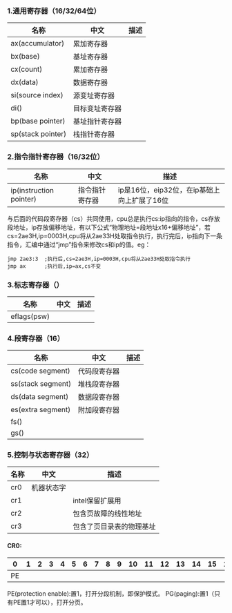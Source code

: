 ### 1.通用寄存器（16/32/64位）
|          名称      |     中文    | 描述 |
|-------------------|-------------|-----|
|ax(accumulator)    |  累加寄存器   |     |
|bx(base)           |  基址寄存器   |     |
|cx(count)          |  累加寄存器   |     |
|dx(data)           |  数据寄存器   |     |
|si(source index)   | 源变址寄存器  |      |
|di()               | 目标变址寄存器 |     |
|bp(base pointer)   | 基址指针寄存器 |     |
|sp(stack pointer)  | 栈指针寄存器   |     |

### 2.指令指针寄存器（16/32位）
|              名称      |     中文   |                  描述                      |
|-----------------------|------------|-------------------------------------------|
|ip(instruction pointer)|指令指针寄存器| ip是16位，eip32位，在ip基础上向上扩展了16位    |
与后面的代码段寄存器（cs）共同使用，cpu总是执行cs:ip指向的指令，cs存放段地址，ip存放偏移地址，有以下公式“物理地址=段地址x16+偏移地址”，若cs=2ae3H,ip=0003H,cpu将从2ae33H处取指令执行，执行完后，ip指向下一条指令，汇编中通过“jmp”指令来修改cs和ip的值。eg：        
```
jmp 2ae3:3  ;执行后,cs=2ae3H,ip=0003H,cpu将从2ae33H处取指令执行
jmp ax      ;执行后,ip=ax,cs不变
```

### 3.标志寄存器（）
|    名称    |   中文  | 描述 |
|-----------|---------|-----|
|eflags(psw)|         ||


### 4.段寄存器（16）
|         名称     |     中文    | 描述 |
|-----------------|-------------|-----|
|cs(code segment) | 代码段寄存器  |     |
|ss(stack segment) | 堆栈段寄存器 |     |
|ds(data segment) | 数据段寄存器  |     |
|es(extra segment) | 附加段寄存器 |     |
|fs() |||
|gs() |||
### 5.控制与状态寄存器（32）
|名称 |   中文   |         描述        |
|----|----------|--------------------|
|cr0 | 机器状态字 |                    |
|cr1 |          |intel保留扩展用       |
|cr2 |          |包含页故障的线性地址    |
|cr3 |          |包含了页目录表的物理基址|

#### CR0:
|0 |1 |2 |3 |4 |5 | 6| 7| 8| 9|10|11|12|13|14|15|16|17|18|19|20|21|22|23|24|25|26|27|28|29|30|31|
|--|--|--|--|--|--|--|--|--|--|--|--|--|--|--|--|--|--|--|--|--|--|--|--|--|--|--|--|--|--|--|--|
|PE|  |  |  |  |  |  |  |  |  |  |  |  |  |  |  |  |  |  |  |  |  |  |  |  |  |  |  |  |  |  |PG|
PE(protection enable):置1，打开分段机制，即保护模式。
PG(paging):置1（只有PE置1才可以），打开分页。
